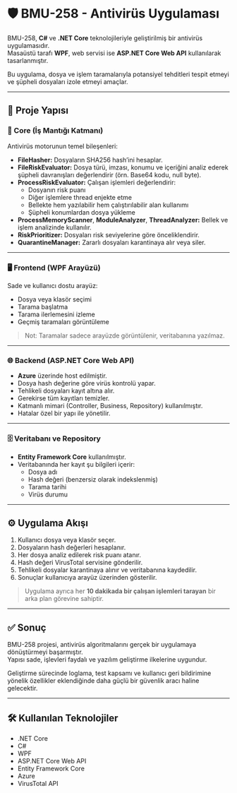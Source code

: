 # 🛡️ BMU-258 - Antivirüs Uygulaması

BMU-258, **C#** ve **.NET Core** teknolojileriyle geliştirilmiş bir antivirüs uygulamasıdır.  
Masaüstü tarafı **WPF**, web servisi ise **ASP.NET Core Web API** kullanılarak tasarlanmıştır.

Bu uygulama, dosya ve işlem taramalarıyla potansiyel tehditleri tespit etmeyi ve şüpheli dosyaları izole etmeyi amaçlar.

---

## 📁 Proje Yapısı

### 🔧 Core (İş Mantığı Katmanı)

Antivirüs motorunun temel bileşenleri:

- **FileHasher:** Dosyaların SHA256 hash’ini hesaplar.
- **FileRiskEvaluator:** Dosya türü, imzası, konumu ve içeriğini analiz ederek şüpheli davranışları değerlendirir (örn. Base64 kodu, null byte).
- **ProcessRiskEvaluator:** Çalışan işlemleri değerlendirir:
  - Dosyanın risk puanı
  - Diğer işlemlere thread enjekte etme
  - Bellekte hem yazılabilir hem çalıştırılabilir alan kullanımı
  - Şüpheli konumlardan dosya yükleme
- **ProcessMemoryScanner**, **ModuleAnalyzer**, **ThreadAnalyzer:** Bellek ve işlem analizinde kullanılır.
- **RiskPrioritizer:** Dosyaları risk seviyelerine göre önceliklendirir.
- **QuarantineManager:** Zararlı dosyaları karantinaya alır veya siler.

---

### 🖥️ Frontend (WPF Arayüzü)

Sade ve kullanıcı dostu arayüz:

- Dosya veya klasör seçimi
- Tarama başlatma
- Tarama ilerlemesini izleme
- Geçmiş taramaları görüntüleme

> Not: Taramalar sadece arayüzde görüntülenir, veritabanına yazılmaz.

---

### 🌐 Backend (ASP.NET Core Web API)

- **Azure** üzerinde host edilmiştir.
- Dosya hash değerine göre virüs kontrolü yapar.
- Tehlikeli dosyaları kayıt altına alır.
- Gerekirse tüm kayıtları temizler.
- Katmanlı mimari (Controller, Business, Repository) kullanılmıştır.
- Hatalar özel bir yapı ile yönetilir.

---

### 🗄️ Veritabanı ve Repository

- **Entity Framework Core** kullanılmıştır.
- Veritabanında her kayıt şu bilgileri içerir:
  - Dosya adı
  - Hash değeri (benzersiz olarak indekslenmiş)
  - Tarama tarihi
  - Virüs durumu

---

## ⚙️ Uygulama Akışı

1. Kullanıcı dosya veya klasör seçer.
2. Dosyaların hash değerleri hesaplanır.
3. Her dosya analiz edilerek risk puanı atanır.
4. Hash değeri VirusTotal servisine gönderilir.
5. Tehlikeli dosyalar karantinaya alınır ve veritabanına kaydedilir.
6. Sonuçlar kullanıcıya arayüz üzerinden gösterilir.

> Uygulama ayrıca her **10 dakikada bir çalışan işlemleri tarayan** bir arka plan görevine sahiptir.

---

## ✅ Sonuç

BMU-258 projesi, antivirüs algoritmalarını gerçek bir uygulamaya dönüştürmeyi başarmıştır.  
Yapısı sade, işlevleri faydalı ve yazılım geliştirme ilkelerine uygundur.  

Geliştirme sürecinde loglama, test kapsamı ve kullanıcı geri bildirimine yönelik özellikler eklendiğinde daha güçlü bir güvenlik aracı haline gelecektir.

---

## 🛠️ Kullanılan Teknolojiler

- .NET Core
- C#
- WPF
- ASP.NET Core Web API
- Entity Framework Core
- Azure
- VirusTotal API
